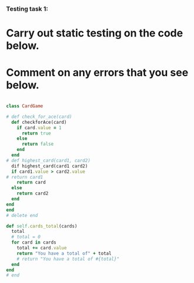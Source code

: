 ### Testing task 1:

# Carry out static testing on the code below.
# Comment on any errors that you see below.
```ruby

class CardGame

# def check_for_ace(card)
  def checkforAce(card)
    if card.value = 1
      return true
    else
      return false
    end
  end
# def highest_card(card1, card2)
  dif highest_card(card1 card2)
  if card1.value > card2.value
# return card1
    return card
  else
    return card2
  end
end
end
# delete end

def self.cards_total(cards)
  total
  # total = 0
  for card in cards
    total += card.value
    return "You have a total of" + total
    # return "You have a total of #{total}"
  end
end
# end
